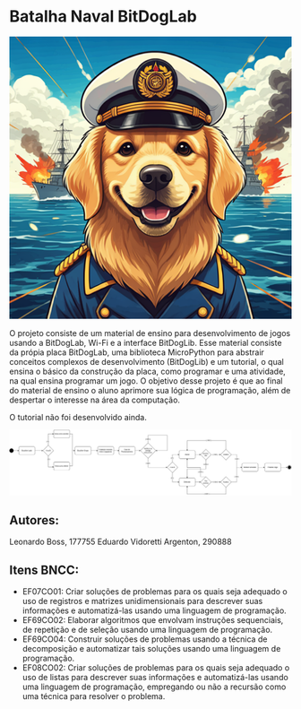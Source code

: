 # Batalha Naval BitDogLab
![imagem](batalhaNaval.png)

O projeto consiste de um material de ensino para desenvolvimento de jogos usando a BitDogLab, Wi-Fi e a interface BitDogLib. Esse material consiste da própia placa BitDogLab, uma biblioteca MicroPython para abstrair conceitos complexos de desenvolvimento (BitDogLib) e um tutorial, o qual ensina o básico da construção da placa, como programar e uma atividade, na qual ensina programar um jogo. O objetivo desse projeto é que ao final do material de ensino o aluno aprimore sua lógica de programação, além de despertar o interesse na área da computação.

O tutorial não foi desenvolvido ainda.

![flowchart](flowchart.jpg)


## Autores:
Leonardo Boss, 177755
Eduardo Vidoretti Argenton, 290888

## Itens BNCC:
- EF07CO01:
Criar soluções de problemas para os quais seja adequado o uso de registros e matrizes unidimensionais para descrever suas informações e automatizá-las usando uma linguagem de programação.
- EF69CO02:
Elaborar algoritmos que envolvam instruções sequenciais, de repetição e de seleção usando uma linguagem de programação.
- EF69CO04:
Construir soluções de problemas usando a técnica de decomposição e automatizar tais soluções usando uma linguagem de programação. 
- EF08CO02:
Criar soluções de problemas para os quais seja adequado o uso de listas para descrever suas informações e automatizá-las usando uma linguagem de programação, empregando ou não a recursão como uma técnica para resolver o problema.

